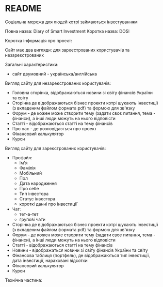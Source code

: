 # README

Соціальна мережа для людей котрі займаються інвестуванням

Повна назва: Diary of Smart Investment
Коротка назва: DOSI

Коротка інформація про проект:

Сайт має два вигляди: для зареєстрованих користувачів та незареєстрованих

Загальні характеристики:
* сайт двумовний - українська/англійська

Вигляд сайту для незареєстрованих користувачів:
* Головна сторінка, відображаються новини зі світу фінансів України та світу
* Сторінка де відображаються бізнес проекти котрі шукають інвестиції (з вкладеним файлом формата pdf) та формою для зв'язку
* Форум - де кожен може створити тему (задати своє питання, тема - фінанси), а інші люди можуть на нього відповісти
* Статті - відображаються статті на тему фінансів
* Про нас - де розповідається про проект
* Фінансовий калькулятор
* Курси

Вигляд сайту для зареєстрованих користувачів:
* Профайл:
  * Ім'я
  * Фамілія
  * Мобільний
  * Пол
  * Дата народження
  * Про себе
  * Тип інвестора
  * Статус інвестора
  * короткі данні про інвестиції
* Чат:
  * тет-а-тет
  * групові чати
* Сторінка де відображаються бізнес проекти котрі шукають інвестиції (з вкладеним файлом формата pdf) та формою для зв'язку
* Форум - де кожен може створити тему (задати своє питання, тема - фінанси), а інші люди можуть на нього відповісти
* Статті - відображаються статті на тему фінансів
* Новини - відображаться новини зі світу фінансів України та світу
* Фінансова таблиця (портфель), де відображаються тип інвестиції, дата інвестиції, нараховані відсотки
* Фінансовий калькулятор
* Курси

Технічна частина: